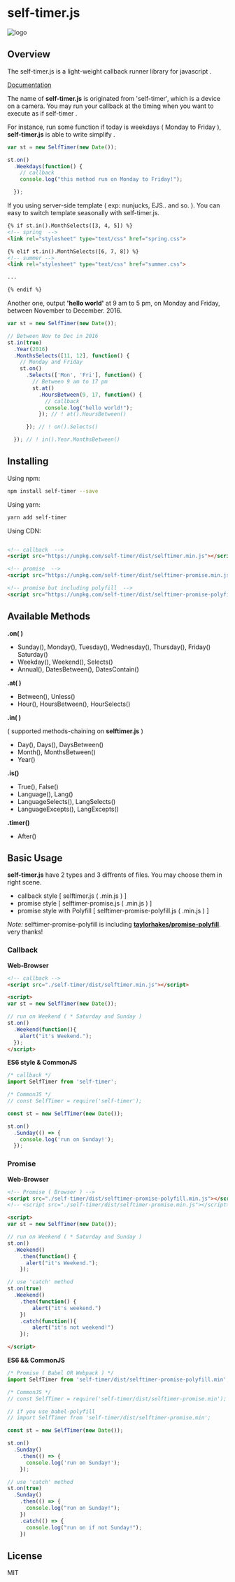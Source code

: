 # self-timer.js

<!-- > A light-weight callback runner library for javascript. DOCリンク -->

 ![logo](./assets/img/logo.png)

## Overview

The self-timer.js is a light-weight callback runner library for javascript .

[Documentation](https://cupof-github.github.io/doc-selftimer/#/)

The name of **self-timer.js** is originated from 'self-timer', which is a device on a camera. You may run your callback at the timing when you want to execute as if self-timer .

For instance, run some function if today is weekdays ( Monday to Friday ), **self-timer.js** is able to write simplify .

```javascript
var st = new SelfTimer(new Date());

st.on()
  .Weekdays(function() {
    // callback
    console.log("this method run on Monday to Friday!");

  });
```

If you using server-side template ( exp: nunjucks, EJS.. and so. ). You can easy to switch template seasonally with self-timer.js.

```html
{% if st.in().MonthSelects([3, 4, 5]) %}
<!-- spring  -->
<link rel="stylesheet" type="text/css" href="spring.css">

{% elif st.in().MonthSelects([6, 7, 8]) %}
<!-- summer -->
<link rel="stylesheet" type="text/css" href="summer.css">

...

{% endif %}
```

Another one, output **'hello world'** at 9 am to 5 pm, on Monday and Friday, between November to December. 2016.

```javascript
var st = new SelfTimer(new Date());

// Between Nov to Dec in 2016
st.in(true)
  .Year(2016)
  .MonthsSelects([11, 12], function() {
    // Monday and Friday
    st.on()
      .Selects(['Mon', 'Fri'], function() {
        // Between 9 am to 17 pm
        st.at()
          .HoursBetween(9, 17, function() {
            // callback
            console.log("hello world!");
          }); // ! at().HoursBetween()

      }); // ! on().Selects()

  }); // ! in().Year.MonthsBetween()
```

## Installing

Using npm:

```bash
npm install self-timer --save
```

Using yarn:

```bash
yarn add self-timer
```

Using CDN:
```html

<!-- callback  -->
<script src="https://unpkg.com/self-timer/dist/selftimer.min.js"></script>

<!-- promise  -->
<script src="https://unpkg.com/self-timer/dist/selftimer-promise.min.js"></script>

<!-- promise but including polyfill  -->
<script src="https://unpkg.com/self-timer/dist/selftimer-promise-polyfill.min.js"></script>
```

## Available Methods

**.on( )**

- Sunday(), Monday(), Tuesday(), Wednesday(), Thursday(), Friday() Saturday()
- Weekday(), Weekend(), Selects()
- Annual(), DatesBetween(), DatesContain()

**.at( )**

- Between(), Unless()
- Hour(), HoursBetween(), HourSelects()

**.in( )**

( supported methods-chaining on **selftimer.js** )

- Day(), Days(), DaysBetween()
- Month(), MonthsBetween()
- Year()

**.is()**

- True(), False()
- Language(), Lang()
- LanguageSelects(), LangSelects()
- LanguageExcepts(), LangExcepts()

**.timer()**

- After()

## Basic Usage

**self-timer.js** have 2 types and 3 diffrents of files. You may choose them in right scene.

- callback style [ selftimer.js ( .min.js ) ]
- promise style [ selftimer-promise.js ( .min.js ) ]
- promise style with Polyfill [ selftimer-promise-polyfill.js ( .min.js ) ]

_Note:_ selftimer-promise-polyfill is including **[taylorhakes/promise-polyfill](https://github.com/taylorhakes/promise-polyfill)**. very thanks!

### Callback

**Web-Browser**

```html
<!-- callback -->
<script src="./self-timer/dist/selftimer.min.js"></script>

<script>
var st = new SelfTimer(new Date());

// run on Weekend ( * Saturday and Sunday )
st.on()
  .Weekend(function(){
    alert("it's Weekend.");
  });
</script>
```

**ES6 style & CommonJS**

```javascript
/* callback */
import SelfTimer from 'self-timer';

/* CommonJS */
// const SelfTimer = require('self-timer');

const st = new SelfTimer(new Date());

st.on()
  .Sunday(() => {
    console.log('run on Sunday!');
  });
```

### Promise

**Web-Browser**

```html
<!-- Promise ( Browser ) -->
<script src="./self-timer/dist/selftimer-promise-polyfill.min.js"></script>
<!-- <script src="./self-timer/dist/selftimer-promise.min.js"></script> -->

<script>
var st = new SelfTimer(new Date());

// run on Weekend ( * Saturday and Sunday )
st.on()
  .Weekend()
    .then(function() {
      alert("it's Weekend.");
    });

// use 'catch' method
st.on(true)
  .Weekend()
    .then(function() {
        alert("it's weekend.")
    })
    .catch(function(){
        alert("it's not weekend!")
    });

</script>
```

**ES6 && CommonJS**

```javascript
/* Promise ( Babel OR Webpack ) */
import SelfTimer from 'self-timer/dist/selftimer-promise-polyfill.min';

/* CommonJS */
// const SelfTimer = require('self-timer/dist/selftimer-promise.min');

// if you use babel-polyfill
// import SelfTimer from 'self-timer/dist/selftimer-promise.min';

const st = new SelfTimer(new Date());

st.on()
  .Sunday()
    .then(() => {
      console.log('run on Sunday!');
    });

// use 'catch' method
st.on(true)
  .Sunday()
    .then(() => {
      console.log("run on Sunday!");
    })
    .catch(() => {
      console.log("run on if not Sunday!");
    })
```

## License

MIT
